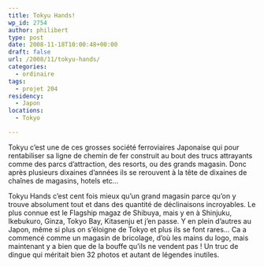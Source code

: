 ```yaml
---
title: Tokyu Hands!
wp_id: 2754
author: philibert
type: post
date: 2008-11-18T10:00:48+00:00
draft: false
url: /2008/11/tokyu-hands/
categories:
  - ordinaire
tags:
  - projet 204
residency:
  - Japon
locations:
  - Tokyo

---
```

Tokyu c&rsquo;est une de ces grosses société ferroviaires Japonaise qui pour rentabiliser sa ligne de chemin de fer construit au bout des trucs attrayants comme des parcs d&rsquo;attraction, des resorts, ou des grands magasin. Donc après plusieurs dixaines d&rsquo;années ils se rerouvent à la tête de dixaines de chaînes de magasins, hotels etc&#8230;

Tokyu Hands c&rsquo;est cent fois mieux qu&rsquo;un grand magasin parce qu&rsquo;on y trouve absolument tout et dans des quantité de déclinaisons incroyables. Le plus connue est le Flagship magaz de Shibuya, mais y en à Shinjuku, Ikebukuro, Ginza, Tokyo Bay, Kitasenju et j&rsquo;en passe. Y en plein d&rsquo;autres au Japon, même si plus on s&rsquo;éloigne de Tokyo et plus ils se font rares&#8230; Ca a commencé comme un magasin de bricolage, d&rsquo;où les mains du logo, mais maintenant y a bien que de la bouffe qu&rsquo;ils ne vendent pas ! Un truc de dingue qui méritait bien 32 photos et autant de légendes inutiles.

<div class="gallery-container">
  <div class="gallery">
    <figure class="image-frame landscape"> <img src="{{< aws >}}/uploads/2012/09/tokyo-hands-02-650x487.jpg" alt="" /> </figure> <figure class="image-frame landscape"> <img src="{{< aws >}}/uploads/2012/09/tokyo-hands-03-650x487.jpg" alt="" /> </figure> <figure class="image-frame landscape"> <img src="{{< aws >}}/uploads/2012/09/tokyo-hands-08-650x487.jpg" alt="" /> </figure> <figure class="image-frame landscape"> <img src="{{< aws >}}/uploads/2012/09/tokyo-hands-04-650x487.jpg" alt="" /> </figure> <figure class="image-frame landscape"> <img src="{{< aws >}}/uploads/2012/09/tokyo-hands-05-650x487.jpg" alt="" /> </figure> <figure class="image-frame landscape"> <img src="{{< aws >}}/uploads/2012/09/tokyo-hands-06-650x487.jpg" alt="" /> </figure> <figure class="image-frame landscape"> <img src="{{< aws >}}/uploads/2012/09/tokyo-hands-07-650x487.jpg" alt="" /> </figure> <figure class="image-frame landscape"> <img src="{{< aws >}}/uploads/2012/09/tokyo-hands-09-650x487.jpg" alt="" /> </figure> <figure class="image-frame landscape"> <img src="{{< aws >}}/uploads/2012/09/tokyo-hands-14-650x487.jpg" alt="" /> </figure> <figure class="image-frame landscape"> <img src="{{< aws >}}/uploads/2012/09/tokyo-hands-11-650x487.jpg" alt="" /> </figure> <figure class="image-frame landscape"> <img src="{{< aws >}}/uploads/2012/09/tokyo-hands-01-650x487.jpg" alt="" /> </figure> <figure class="image-frame landscape"> <img src="{{< aws >}}/uploads/2012/09/tokyo-hands-10-650x487.jpg" alt="" /> </figure> <figure class="image-frame landscape"> <img src="{{< aws >}}/uploads/2012/09/tokyo-hands-12-650x487.jpg" alt="" /> </figure> <figure class="image-frame landscape"> <img src="{{< aws >}}/uploads/2012/09/tokyo-hands-15-650x487.jpg" alt="" /> </figure> <figure class="image-frame landscape"> <img src="{{< aws >}}/uploads/2012/09/tokyo-hands-13-650x487.jpg" alt="" /> </figure> <figure class="image-frame landscape"> <img src="{{< aws >}}/uploads/2012/09/tokyo-hands-16-650x487.jpg" alt="" /> </figure> <figure class="image-frame landscape"> <img src="{{< aws >}}/uploads/2012/09/tokyo-hands-17-650x487.jpg" alt="" /> </figure> <figure class="image-frame landscape"> <img src="{{< aws >}}/uploads/2012/09/tokyo-hands-18-650x487.jpg" alt="" /> </figure> <figure class="image-frame landscape"> <img src="{{< aws >}}/uploads/2012/09/tokyo-hands-19-650x487.jpg" alt="" /> </figure> <figure class="image-frame landscape"> <img src="{{< aws >}}/uploads/2012/09/tokyo-hands-20-650x487.jpg" alt="" /> </figure> <figure class="image-frame landscape"> <img src="{{< aws >}}/uploads/2012/09/tokyo-hands-21-650x487.jpg" alt="" /> </figure> <figure class="image-frame landscape"> <img src="{{< aws >}}/uploads/2012/09/tokyo-hands-23-650x487.jpg" alt="" /> </figure> <figure class="image-frame portrait"> <img src="{{< aws >}}/uploads/2012/09/tokyo-hands-24-650x866.jpg" alt="" /> </figure> <figure class="image-frame landscape"> <img src="{{< aws >}}/uploads/2012/09/tokyo-hands-25-650x487.jpg" alt="" /> </figure> <figure class="image-frame landscape"> <img src="{{< aws >}}/uploads/2012/09/tokyo-hands-27-650x487.jpg" alt="" /> </figure> <figure class="image-frame landscape"> <img src="{{< aws >}}/uploads/2012/09/tokyo-hands-28-650x487.jpg" alt="" /> </figure> <figure class="image-frame landscape"> <img src="{{< aws >}}/uploads/2012/09/tokyo-hands-29-650x487.jpg" alt="" /> </figure> <figure class="image-frame landscape"> <img src="{{< aws >}}/uploads/2012/09/tokyo-hands-30-650x487.jpg" alt="" /> </figure> <figure class="image-frame landscape"> <img src="{{< aws >}}/uploads/2012/09/tokyo-hands-31-650x487.jpg" alt="" /> </figure> <figure class="image-frame portrait"> <img src="{{< aws >}}/uploads/2012/09/tokyo-hands-32-650x866.jpg" alt="" /> </figure> <figure class="image-frame landscape"> <img src="{{< aws >}}/uploads/2012/09/tokyo-hands-33-650x487.jpg" alt="" /> </figure> <figure class="image-frame landscape"> <img src="{{< aws >}}/uploads/2012/09/tokyo-hands-22-650x487.jpg" alt="" /> </figure>
  </div>
</div>